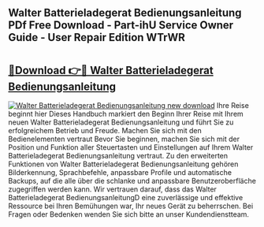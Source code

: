 ## Walter Batterieladegerat Bedienungsanleitung PDf Free Download - Part-ihU Service Owner Guide - User Repair Edition WTrWR

# <h2><a href="http://df4gpb3.blite.top/?on=Walter+Batterieladegerat+Bedienungsanleitung">🔗Download 👉🔴 Walter Batterieladegerat Bedienungsanleitung</a></h2>

[![Walter Batterieladegerat Bedienungsanleitung new download](https://i.imgur.com/lujVjoI.png)](http://df4gpb3.blite.top/?on=Walter+Batterieladegerat+Bedienungsanleitung)
Ihre Reise beginnt hier Dieses Handbuch markiert den Beginn Ihrer Reise mit Ihrem neuen Walter Batterieladegerat Bedienungsanleitung und führt Sie zu erfolgreichem Betrieb und Freude. Machen Sie sich mit den Bedienelementen vertraut Bevor Sie beginnen, machen Sie sich mit der Position und Funktion aller Steuertasten und Einstellungen auf Ihrem Walter Batterieladegerat Bedienungsanleitung vertraut. Zu den erweiterten Funktionen von Walter Batterieladegerat Bedienungsanleitung gehören Bilderkennung, Sprachbefehle, anpassbare Profile und automatische Backups, auf die alle über die schlanke und anpassbare Benutzeroberfläche zugegriffen werden kann. Wir vertrauen darauf, dass das Walter Batterieladegerat BedienungsanleitungD eine zuverlässige und effektive Ressource bei Ihren Bemühungen war, Ihr neues Gerät zu beherrschen. Bei Fragen oder Bedenken wenden Sie sich bitte an unser Kundendienstteam.
